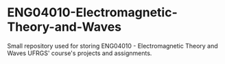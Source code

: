 # ENG04010-Electromagnetic-Theory-and-Waves
Small repository used for storing ENG04010 - Electromagnetic Theory and Waves UFRGS' course's projects and assignments.
